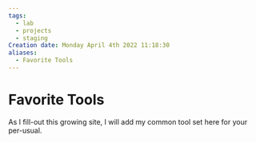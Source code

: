 ```yaml
---
tags:
  - lab
  - projects
  - staging
Creation date: Monday April 4th 2022 11:18:30
aliases:
  - Favorite Tools
---
```


# Favorite Tools
As I fill-out this growing site, I will add my common tool set here for your per-usual.